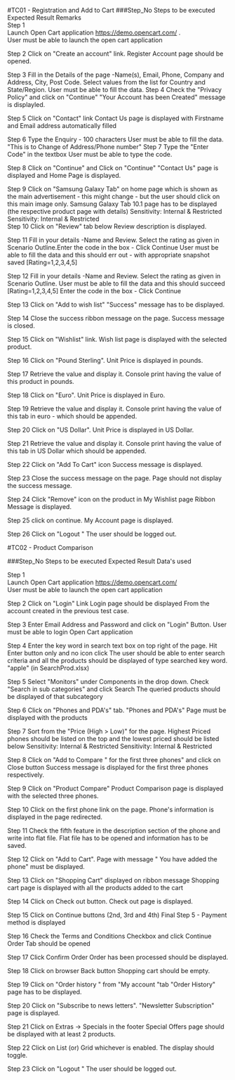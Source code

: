 #TC01 - Registration and Add to Cart
###Step_No Steps to be executed Expected Result Remarks  
Step 1  
Launch Open Cart application https://demo.opencart.com/ .  
User must be able to launch the open cart application

Step 2
Click on "Create an account" link. Register Account page should be opened.

Step 3
Fill in the Details of the page -Name(s), Email, Phone, Company and Address, City,
Post Code.
Select values from the list for Country and State/Region.
User must be able to fill the data.
Step 4
Check the "Privacy Policy" and click on "Continue" "Your Account has been Created" message is displayled.

Step 5 Click on "Contact" link
Contact Us page is displayed with Firstname and Email
address
automatically filled

Step 6 Type the Enquiry - 100 characters User must be able to fill the data.
"This is to Change of
Address/Phone
number"
Step 7
Type the "Enter Code" in the textbox User must be able to type the code.

Step 8
Click on "Continue" and Click on "Continue" "Contact Us" page is displayed and Home Page is
displayed.

Step 9
Click on "Samsung Galaxy Tab" on home page which is shown as the main
advertisement - this might change - but the user should click on this main image only.
Samsung Galaxy Tab 10.1 page has to be displayed (the
respective product page with details) Sensitivity: Internal & Restricted Sensitivity: Internal & Restricted  
Step 10
Click on "Review" tab below Review description is displayed.

Step 11
Fill in your details -Name and Review. Select the rating as given in Scenario
Outline.Enter the code in the box - Click Continue
User must be able to fill the data and this should err out -
with appropriate snapshot saved [Rating=1,2,3,4,5]  

Step 12
Fill in your details -Name and Review. Select the rating as given in Scenario Outline. User must be able to fill the data and this should succeed
[Rating=1,2,3,4,5]
Enter the code in the box - Click Continue   

Step 13 
Click on "Add to wish list" "Success" message has to be displayed.

Step 14 
Close the success ribbon message on the page. Success message is closed.

Step 15 
Click on "Wishlist" link. Wish list page is displayed with the
selected product.

Step 16 
Click on "Pound Sterling". Unit Price is displayed in pounds.

Step 17 
Retrieve the value and display it. Console print having the value of this
product in pounds.

Step 18 
Click on "Euro". Unit Price is displayed in Euro.

Step 19 
Retrieve the value and display it. Console print having the value of this tab
in euro - which should be appended.

Step 20 
Click on "US Dollar". Unit Price is displayed in US Dollar.

Step 21 
Retrieve the value and display it. Console print having the value of this tab
in US Dollar which should be appended.

Step 22 
Click on "Add To Cart" icon Success message is displayed.

Step 23 
Close the success message on the page. Page should not display the success
message.

Step 24 
Click "Remove" icon on the product in My Wishlist page Ribbon Message is displayed.

Step 25 
click on continue. My Account page is displayed.

Step 26 
Click on "Logout " The user should be logged out.

#TC02 - Product Comparison  

###Step_No Steps to be executed Expected Result Data's used  

Step 1  
Launch Open Cart application https://demo.opencart.com/  
User must be able to launch the open cart
application  

Step 2 Click on "Login" Link Login page should be displayed
From the account created in the previous test case.  

Step 3
Enter Email Address and Password and click on "Login" Button. User must be able to login Open Cart
application  

Step 4
Enter the key word in search text box on top right of the page. Hit Enter button only
and no icon click
The user should be able to enter search criteria and all the products should be displayed of type searched key word.
"apple" (in SearchProd.xlsx)  

Step 5
Select "Monitors" under Components in the drop down. Check "Search in sub categories" and click Search
The queried products should be displayed of that subcategory  

Step 6 Click on "Phones and PDA's" tab.
"Phones and PDA's" Page must be displayed with the products  

Step 7 Sort from the "Price (High > Low)" for the page.
Highest Priced phones should be listed on the top and the lowest priced should
be listed below Sensitivity: Internal & Restricted Sensitivity: Internal & Restricted  

Step 8 Click on "Add to Compare " for the first three phones" and click on Close button
Success message is displayed for the first three phones respectively.  

Step 9 Click on "Product Compare"
Product Comparison page is displayed with the selected three phones.  

Step 10 Click on the first phone link on the page.
Phone's information is displayed in the page redirected.

Step 11 Check the fifth feature in the description section of the phone and write into flat file.
Flat file has to be opened and information has to be saved.  

Step 12 Click on "Add to Cart".
Page with message " You have added the phone" must be displayed.  

Step 13 Click on "Shopping Cart" displayed on ribbon message
Shopping cart page is displayed with all the products added to the cart

Step 14 Click on Check out button. Check out page is displayed.

Step 15 Click on Continue buttons (2nd, 3rd and 4th)
Final Step 5 - Payment method is displayed  

Step 16
Check the Terms and Conditions Checkbox and click Continue
Order Tab should be opened  

Step 17 Click Confirm Order
Order has been processed should be displayed.  

Step 18 Click on browser Back button Shopping cart should be empty.

Step 19 Click on "Order history " from "My account "tab
"Order History" page has to be displayed.  

Step 20 Click on "Subscribe to news letters".
"Newsletter Subscription" page is displayed.

Step 21 Click on Extras -> Specials in the footer
Special Offers page should be displayed with at least 2 products.  

Step 22 Click on List (or) Grid whichever is enabled.
The display should toggle.  

Step 23 Click on "Logout " The user should be logged out.
